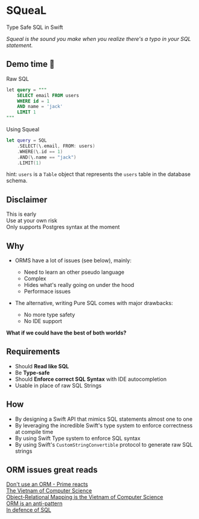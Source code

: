 # SQueaL
Type Safe SQL in Swift

*Squeal is the sound you make when you realize there's a typo in your SQL statement.*

## Demo time 🍿
Raw SQL
```sql
let query = """
    SELECT email FROM users
    WHERE id = 1
    AND name = 'jack' 
    LIMIT 1
"""
```
Using Squeal
```swift
let query = SQL
    .SELECT(\.email, FROM: users)
    .WHERE(\.id == 1)
    .AND(\.name == "jack")
    .LIMIT(1)
```
hint: `users` is a `Table` object that represents the `users` table in the database schema.


## Disclaimer
This is early  
Use at your own risk  
Only supports Postgres syntax at the moment

## Why
- ORMS have a lot of issues (see below), mainly:
    - Need to learn an other pseudo language 
    - Complex 
    - Hides what's really going on under the hood
    - Performace issues
  

- The alternative, writing Pure SQL comes with major drawbacks:
  - No more type safety
  - No IDE support


**What if we could have the best of both worlds?**

## Requirements
- Should **Read like SQL**
- Be **Type-safe**
- Should **Enforce correct SQL Syntax** with IDE autocompletion
- Usable in place of raw SQL Strings


## How
- By designing a Swift API that mimics SQL statements almost one to one
- By leveraging the incredible Swift's type system to enforce correctness at compile time
- By using Swift Type system to enforce SQL syntax 
- By using Swift's `CustomStringConvertible` protocol to generate raw SQL strings

## ORM issues great reads
[Don't use an ORM - Prime reacts](https://youtu.be/bpGvVI7NM_k?feature=shared)  
[The Vietnam of Computer Science](https://web.archive.org/web/20220823105749/http://blogs.tedneward.com/post/the-vietnam-of-computer-science/)  
[Object-Relational Mapping is the Vietnam of Computer Science](https://blog.codinghorror.com/object-relational-mapping-is-the-vietnam-of-computer-science/)  
[ORM is an anti-pattern](https://seldo.com/posts/orm_is_an_antipattern)  
[In defence of SQL](https://seldo.com/posts/in_defence_of_sql)


[//]: # (- Changing table representation should break all related queries)
[//]: # (- Changing a column name should break all related queries)
[//]: # (- Database schema representation should be in one place only)
[//]: # (- Flexible Can always Escape hatch to raw SQL if needed.)
[//]: # (- Table names / column neame refactoring should prevent sql issues.)
[//]: # (- By defining the database schema in one place only)
[//]: # (- A `DatabaseSchema` file where the database representation resides)
